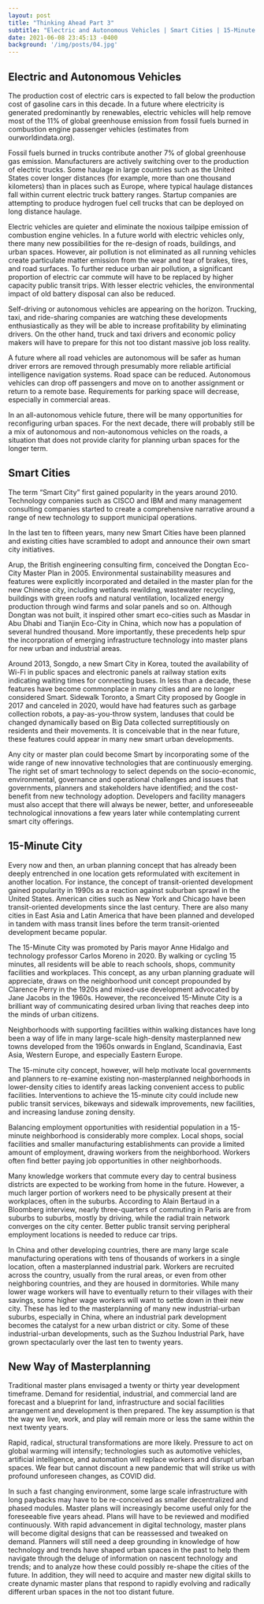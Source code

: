 ```yaml
---
layout: post
title: "Thinking Ahead Part 3"
subtitle: "Electric and Autonomous Vehicles | Smart Cities | 15-Minute City | New Way of Masterplanning"
date: 2021-06-08 23:45:13 -0400
background: '/img/posts/04.jpg'
---
```


## Electric and Autonomous Vehicles

The production cost of electric cars is expected to fall below the production cost of gasoline cars in this decade.  In a future where electricity is generated predominantly by renewables, electric vehicles will help remove most of the 11% of global greenhouse emission from fossil fuels burned in combustion engine passenger vehicles (estimates from ourworldindata.org).   

Fossil fuels burned in trucks contribute another 7% of global greenhouse gas emission.  Manufacturers are actively switching over to the production of electric trucks.  Some haulage in large countries such as the United States cover longer distances (for example, more than one thousand kilometers) than in places such as Europe, where typical haulage distances fall within current electric truck battery ranges.  Startup companies are attempting to produce hydrogen fuel cell trucks that can be deployed on long distance haulage.

Electric vehicles are quieter and eliminate the noxious tailpipe emission of combustion engine vehicles.  In a future world with electric vehicles only, there many new possibilities for the re-design of roads, buildings, and urban spaces.  However, air pollution is not eliminated as all running vehicles create particulate matter emission from the wear and tear of brakes, tires, and road surfaces.  To further reduce urban air pollution, a significant proportion of electric car commute will have to be replaced by higher capacity public transit trips.  With lesser electric vehicles, the environmental impact of old battery disposal can also be reduced. 

Self-driving or autonomous vehicles are appearing on the horizon.  Trucking, taxi, and ride-sharing companies are watching these developments enthusiastically as they will be able to increase profitability by eliminating drivers.  On the other hand, truck and taxi drivers and economic policy makers will have to prepare for this not too distant massive job loss reality. 

A future where all road vehicles are autonomous will be safer as human driver errors are removed through presumably more reliable artificial intelligence navigation systems.  Road space can be reduced.  Autonomous vehicles can drop off passengers and move on to another assignment or return to a remote base.  Requirements for parking space will decrease, especially in commercial areas. 

In an all-autonomous vehicle future, there will be many opportunities for reconfiguring urban spaces.  For the next decade, there will probably still be a mix of autonomous and non-autonomous vehicles on the roads, a situation that does not provide clarity for planning urban spaces for the longer term.

## Smart Cities

The term “Smart City” first gained popularity in the years around 2010.  Technology companies such as CISCO and IBM and many management consulting companies started to create a comprehensive narrative around a range of new technology to support municipal operations.  

In the last ten to fifteen years, many new Smart Cities have been planned and existing cities have scrambled to adopt and announce their own smart city initiatives.  

Arup, the British engineering consulting firm, conceived the Dongtan Eco-City Master Plan in 2005.  Environmental sustainability measures and features were explicitly incorporated and detailed in the master plan for the new Chinese city, including wetlands rewilding, wastewater recycling, buildings with green roofs and natural ventilation, localized energy production through wind farms and solar panels and so on.  Although Dongtan was not built, it inspired other smart eco-cities such as Masdar in Abu Dhabi and Tianjin Eco-City in China, which now has a population of several hundred thousand.  More importantly, these precedents help spur the incorporation of emerging infrastructure technology into master plans for new urban and industrial areas.

Around 2013, Songdo, a new Smart City in Korea, touted the availability of Wi-Fi in public spaces and electronic panels at railway station exits indicating waiting times for connecting buses.  In less than a decade, these features have become commonplace in many cities and are no longer considered Smart.  Sidewalk Toronto, a Smart City proposed by Google in 2017 and canceled in 2020, would have had features such as garbage collection robots, a pay-as-you-throw system, landuses that could be changed dynamically based on Big Data collected surreptitiously on residents and their movements.  It is conceivable that in the near future, these features could appear in many new smart urban developments.

Any city or master plan could become Smart by incorporating some of the wide range of new innovative technologies that are continuously emerging.  The right set of smart technology to select depends on the socio-economic, environmental, governance and operational challenges and issues that governments, planners and stakeholders have identified; and the cost-benefit from new technology adoption.  Developers and facility managers must also accept that there will always be newer, better, and unforeseeable technological innovations a few years later while contemplating current smart city offerings.

## 15-Minute City

Every now and then, an urban planning concept that has already been deeply entrenched in one location gets reformulated with excitement in another location. For instance, the concept of transit-oriented development gained popularity in 1990s as a reaction against suburban sprawl in the United States.  American cities such as New York and Chicago have been transit-oriented developments since the last century.  There are also many cities in East Asia and Latin America that have been planned and developed in tandem with mass transit lines before the term transit-oriented development became popular.

The 15-Minute City was promoted by Paris mayor Anne Hidalgo and technology professor Carlos Moreno in 2020.  By walking or cycling 15 minutes, all residents will be able to reach schools, shops, community facilities and workplaces.  This concept, as any urban planning graduate will appreciate, draws on the neighborhood unit concept propounded by Clarence Perry in the 1920s and mixed-use development advocated by Jane Jacobs in the 1960s.  However, the reconceived 15-Minute City is a brilliant way of communicating desired urban living that reaches deep into the minds of urban citizens. 

Neighborhoods with supporting facilities within walking distances have long been a way of life in many large-scale high-density masterplanned new towns developed from the 1960s onwards in England, Scandinavia, East Asia, Western Europe, and especially Eastern Europe.

The 15-minute city concept, however, will help motivate local governments and planners to re-examine existing non-masterplanned neighborhoods in lower-density cities to identify areas lacking convenient access to public facilities.  Interventions to achieve the 15-minute city could include new public transit services, bikeways and sidewalk improvements, new facilities, and increasing landuse zoning density. 

Balancing employment opportunities with residential population in a 15-minute neighborhood is considerably more complex.  Local shops, social facilities and smaller manufacturing establishments can provide a limited amount of employment, drawing workers from the neighborhood.  Workers often find better paying job opportunities in other neighborhoods.  

Many knowledge workers that commute every day to central business districts are expected to be working from home in the future.  However, a much larger portion of workers need to be physically present at their workplaces, often in the suburbs. According to Alain Bertaud in a Bloomberg interview, nearly three-quarters of commuting in Paris are from suburbs to suburbs, mostly by driving, while the radial train network converges on the city center.  Better public transit serving peripheral employment locations is needed to reduce car trips.

In China and other developing countries, there are many large scale manufacturing operations with tens of thousands of workers in a single location, often a masterplanned industrial park.  Workers are recruited across the country, usually from the rural areas, or even from other neighboring countries, and they are housed in dormitories.  While many lower wage workers will have to eventually return to their villages with their savings, some higher wage workers will want to settle down in their new city.  These has led to the masterplanning of many new industrial-urban suburbs, especially in China, where an industrial park development becomes the catalyst for a new urban district or city.  Some of these industrial-urban developments, such as the Suzhou Industrial Park, have grown spectacularly over the last ten to twenty years.

## New Way of Masterplanning

Traditional master plans envisaged a twenty or thirty year development timeframe.  Demand for residential, industrial, and commercial land are forecast and a blueprint for land, infrastructure and social facilities arrangement and development is then prepared.  The key assumption is that the way we live, work, and play will remain more or less the same within the next twenty years.

Rapid, radical, structural transformations are more likely.  Pressure to act on global warming will intensify; technologies such as automotive vehicles, artificial intelligence, and automation will replace workers and disrupt urban spaces.  We fear but cannot discount a new pandemic that will strike us with profound unforeseen changes, as COVID did.  

In such a fast changing environment, some large scale infrastructure with long paybacks may have to be re-conceived as smaller decentralized and phased modules.  Master plans will increasingly become useful only for the foreseeable five years ahead.  Plans will have to be reviewed and modified continuously.   With rapid advancement in digital technology, master plans will become digital designs that can be reassessed and tweaked on demand.
Planners will still need a deep grounding in knowledge of how technology and trends have shaped urban spaces in the past to help them navigate through the deluge of information on nascent technology and trends; and to analyze how these could possibly re-shape the cities of the future.  In addition, they will need to acquire and master new digital skills to create dynamic master plans that respond to rapidly evolving and radically different urban spaces in the not too distant future.
